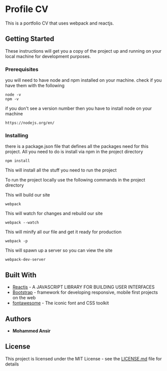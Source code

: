 
# Profile CV 
 
This is a portfolio CV that uses webpack and reactjs. 
 
## Getting Started 
 
These instructions will get you a copy of the project up and running on your local machine for development purposes. 
 
### Prerequisites 
 
you will need to have node and npm installed on your machine. check if you have them with the following 
 
``` 
node -v 
npm -v 
``` 
 
if you don't see a version number then you have to install node on your machine  
 
``` 
https://nodejs.org/en/ 
``` 
 
### Installing 
 
there is a package.json file that defines all the packages need for this project. 
All you need to do is install via npm in the project directory  
 
 
``` 
npm install 
``` 
This will install all the stuff you need to run the project  
 
To run the project locally use the following commands in the project directory 
 
This will build our site 
``` 
webpack 
``` 
 
This will watch for changes and rebuild our site 
``` 
webpack --watch 
``` 
 
This will minify all our file and get it ready for production 
``` 
webpack -p 
``` 
 
This will spawn up a server so you can view the site 
``` 
webpack-dev-server 
``` 
 
 
## Built With 
 
* [Reactjs](https://facebook.github.io/react/) - A JAVASCRIPT LIBRARY FOR BUILDING USER INTERFACES 
* [Bootstrap](http://getbootstrap.com/) - framework for developing responsive, mobile first projects on the web 
* [fontawesome](http://fontawesome.io/) - The iconic font and CSS toolkit 
 
 
 
## Authors 
 
* **Mohammed Ansir**  
 
 
## License 
 
This project is licensed under the MIT License - see the [LICENSE.md](LICENSE.md) file for details 
 